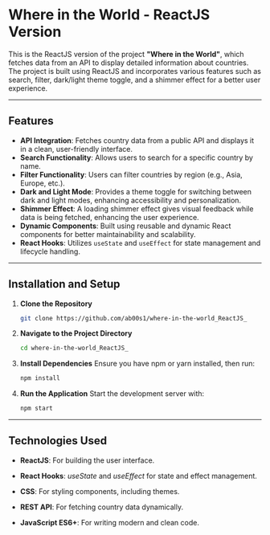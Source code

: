 # Where in the World - ReactJS Version

This is the ReactJS version of the project **"Where in the World"**, which fetches data from an API to display detailed information about countries. The project is built using ReactJS and incorporates various features such as search, filter, dark/light theme toggle, and a shimmer effect for a better user experience.

---

## Features

- **API Integration**: Fetches country data from a public API and displays it in a clean, user-friendly interface.
- **Search Functionality**: Allows users to search for a specific country by name.
- **Filter Functionality**: Users can filter countries by region (e.g., Asia, Europe, etc.).
- **Dark and Light Mode**: Provides a theme toggle for switching between dark and light modes, enhancing accessibility and personalization.
- **Shimmer Effect**: A loading shimmer effect gives visual feedback while data is being fetched, enhancing the user experience.
- **Dynamic Components**: Built using reusable and dynamic React components for better maintainability and scalability.
- **React Hooks**: Utilizes `useState` and `useEffect` for state management and lifecycle handling.

---

## Installation and Setup

1. **Clone the Repository**  
   ```bash
   git clone https://github.com/ab00s1/where-in-the-world_ReactJS_

2. **Navigate to the Project Directory**  
   ```bash
   cd where-in-the-world_ReactJS_
   
3. **Install Dependencies**
   Ensure you have npm or yarn installed, then run:
   ```bash
   npm install
   
4. **Run the Application**
   Start the development server with:
   ```bash
   npm start

---

## Technologies Used

* **ReactJS**: For building the user interface.

* **React Hooks**: *useState* and *useEffect* for state and effect management.

* **CSS**: For styling components, including themes.

* **REST API**: For fetching country data dynamically.

* **JavaScript ES6+**: For writing modern and clean code.
